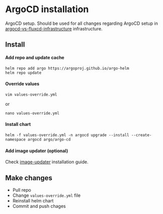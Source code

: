 # ArgoCD installation
ArgoCD setup. Should be used for all changes regarding ArgoCD setup in [argocd-vs-fluxcd-infrastructure](../../README.md) infrastructure.


## Install
#### Add repo and update cache
```shell
helm repo add argo https://argoproj.github.io/argo-helm
helm repo update
```
#### Override values

```shell
vim values-override.yml
```
or
```shell
nano values-override.yml
```
#### Install chart
```shell
helm -f values-override.yml -n argocd upgrade --install --create-namespace argocd argo/argo-cd
```

#### Add image updater (optional)
Check [image-updater](https://argocd-image-updater.readthedocs.io/en/stable/install/start/) installation guide.

## Make changes
- Pull repo
- Change `values-override.yml` file
- Reinstall helm chart
- Commit and push chages